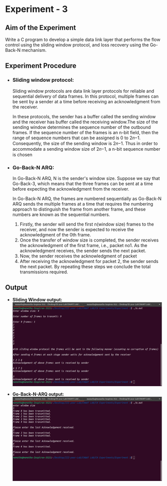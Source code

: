 # Experiment - 3
## Aim of the Experiment
Write a C program to develop a simple data link layer that performs the flow control using the sliding window protocol, and loss recovery using the Go-Back-N mechanism.

## Experiment Procedure

* ### Sliding window protocol:

	Sliding window protocols are data link layer protocols for reliable and sequential delivery of data frames. In this protocol, multiple frames can be sent by a sender at a time before receiving an acknowledgment from the receiver.

	In these protocols, the sender has a buffer called the sending window and the receiver has buffer called the receiving window.The size of the sending window determines the sequence number of the outbound frames. If the sequence number of the frames is an n-bit field, then the range of sequence numbers that can be assigned is 0 to 2𝑛−1. Consequently, the size of the sending window is 2𝑛−1. Thus in order to accommodate a sending window size of 2𝑛−1, a n-bit sequence number is chosen


* ### Go-Back-N ARQ:

	In Go-Back-N ARQ, N is the sender's window size. Suppose we say that Go-Back-3, which means that the three frames can be sent at a time before expecting the acknowledgment from the receiver.

	In Go-Back-N ARQ, the frames are numbered sequentially as Go-Back-N ARQ sends the multiple frames at a time that requires the numbering approach to distinguish the frame from another frame, and these numbers are known as the sequential numbers.
	1. Firstly, the sender will send the first n(window size) frames to the receiver, and now the sender is expected to receive the acknowledgment of the 0th frame. 
	2. Once the transfer of window size is completed, the sender receives the acknowledgment of the first frame, i.e., packet no1. As the acknowledgment receives, the sender sends the next packet. 
	3. Now, the sender receives the acknowledgment of packet 
	4. After receiving the acknowledgment for packet 2, the sender sends the next packet. By repeating these steps we conclude the total transmissions required.


## Output

* **Sliding Window output:**
![Sliding Window](slidingWindow.png)

* **Go-Back-N-ARQ output:**
![GO-Back-N-ARQ](goBackN.png)
